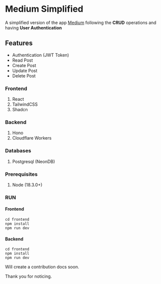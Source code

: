 # Medium Simplified
A simplified version of the app [Medium](https://medium.com/) following the **CRUD** operations and having **User Authentication**

## Features
- Authentication (JWT Token)
- Read Post
- Create Post
- Update Post
- Delete Post

### Frontend
1. React
2. TailwindCSS
3. Shadcn

### Backend
1. Hono
2. Cloudflare Workers

### Databases
1. Postgresql (NeonDB)

### Prerequisites
1. Node (18.3.0+) 


### RUN

#### Frontend
```
cd frontend
npm install
npm run dev
```

#### Backend
```
cd frontend
npm install
npm run dev
```

Will create a contribution docs soon.

Thank you for noticing.


